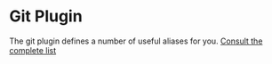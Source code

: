 # Git Plugin

The git plugin defines a number of useful aliases for you. [Consult the complete list](git.plugin.sh#L34)
